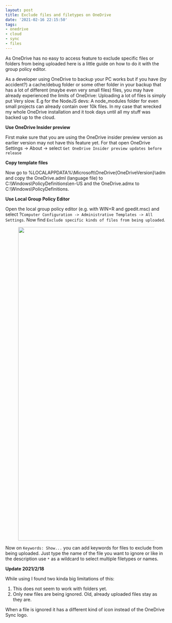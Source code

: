 ```yaml
---
layout: post
title: Exclude files and filetypes on OneDrive
date: '2021-02-16 22:15:50'
tags:
- onedrive
- cloud
- sync
- files
---
```


As OneDrive has no easy to access feature to exclude specific files or folders from being uploaded here is a little guide on how to do it with the group policy editor.

As a developer using OneDrive to backup your PC works but if you have (by accident?) a cache/debug folder or some other folder in your backup that has a lot of different (maybe even very small files) files, you may have already experienced the limits of OneDrive: Uploading a lot of files is simply put Very slow. E.g for the NodeJS devs: A node\_modules folder for even small projects can already contain over 10k files. In my case that wrecked my whole OneDrive installation and it took days until all my stuff was backed up to the cloud.

<!--kg-card-end: markdown-->

**Use OneDrive Insider preview**

<!--kg-card-begin: markdown-->

First make sure that you are using the OneDrive insider preview version as earlier version may not have this feature yet. For that open OneDrive Settings -\> About -\> select `Get OneDrive Insider preview updates before release`

<!--kg-card-end: markdown-->

**Copy template files**

<!--kg-card-begin: markdown-->

Now go to %LOCALAPPDATA%\Microsoft\OneDrive{OneDriveVersion}\adm and copy the OneDrive.adml (language file) to C:\Windows\PolicyDefinitions\en-US and the OneDrive.admx to C:\Windows\PolicyDefinitions.

<!--kg-card-end: markdown-->

**Use Local Group Policy Editor**

<!--kg-card-begin: markdown-->

Open the local group policy editor (e.g. with WIN+R and gpedit.msc) and select ?`Computer Configuration -> Administrative Templates -> All Settings`. Now find `Exclude specific kinds of files from being uploaded`.

<!--kg-card-end: markdown--><figure class="kg-card kg-image-card"><img src="/assets/imgs/2021/02/image.png" class="kg-image" alt loading="lazy" width="1527" height="976" srcset="/assets/imgs/size/w600/2021/02/image.png 600w,/assets/imgs/size/w1000/2021/02/image.png 1000w,/assets/imgs/2021/02/image.png 1527w" sizes="(min-width: 720px) 720px"></figure><!--kg-card-begin: markdown-->

Now on `Keywords: Show...` you can add keywords for files to exclude from being uploaded. Just type the name of the file you want to ignore or like in the description use `*` as a wildcard to select multiple filetypes or names.

**Update 2021/2/18**

While using I found two kinda big limitations of this:

1. This does not seem to work with folders yet.
2. Only new files are being ignored. Old, already uploaded files stay as they are.

When a file is ignored it has a different kind of icon instead of the OneDrive Sync logo.

<!--kg-card-end: markdown-->